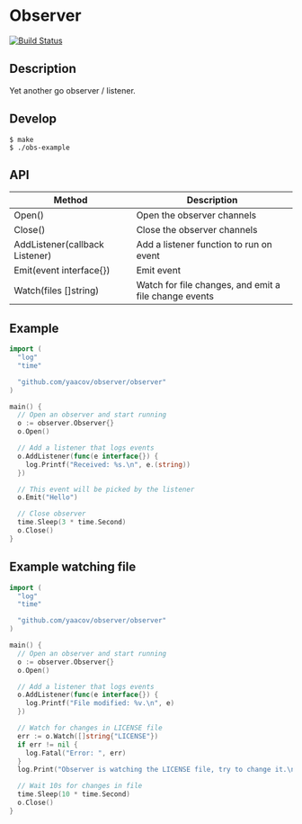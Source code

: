 # Observer

[![Build Status](https://travis-ci.org/yaacov/observer.svg?branch=master)](https://travis-ci.org/yaacov/observer)

## Description

Yet another go observer / listener.

## Develop

```
$ make
$ ./obs-example
```

## API

| Method                         | Description                       |
|--------------------------------|-----------------------------------|
| Open()                         | Open the observer channels        |
| Close()                        | Close the observer channels       |
| AddListener(callback Listener) | Add a listener function to run on event |
| Emit(event interface{})        | Emit event                        |
| Watch(files []string)          | Watch for file changes, and emit a file change events |

## Example

``` go
import (
  "log"
  "time"

  "github.com/yaacov/observer/observer"
)

main() {
  // Open an observer and start running
  o := observer.Observer{}
  o.Open()

  // Add a listener that logs events
  o.AddListener(func(e interface{}) {
    log.Printf("Received: %s.\n", e.(string))
  })

  // This event will be picked by the listener
  o.Emit("Hello")

  // Close observer
  time.Sleep(3 * time.Second)
  o.Close()
}
```

## Example watching file

``` go
import (
  "log"
  "time"

  "github.com/yaacov/observer/observer"
)

main() {
  // Open an observer and start running
  o := observer.Observer{}
  o.Open()

  // Add a listener that logs events
  o.AddListener(func(e interface{}) {
    log.Printf("File modified: %v.\n", e)
  })

  // Watch for changes in LICENSE file
  err := o.Watch([]string{"LICENSE"})
  if err != nil {
    log.Fatal("Error: ", err)
  }
  log.Print("Observer is watching the LICENSE file, try to change it.\n")

  // Wait 10s for changes in file
  time.Sleep(10 * time.Second)
  o.Close()
}
```
